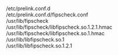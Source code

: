 /etc/prelink.conf.d  
/etc/prelink.conf.d/fipscheck.conf  
/usr/lib/fipscheck  
/usr/lib/fipscheck/libfipscheck.so.1.2.1.hmac  
/usr/lib/fipscheck/libfipscheck.so.1.hmac  
/usr/lib/libfipscheck.so.1  
/usr/lib/libfipscheck.so.1.2.1  
